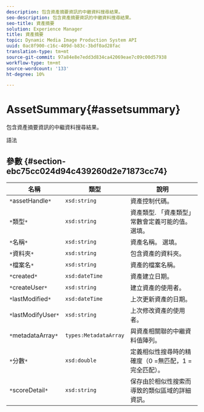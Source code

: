 ```yaml
---
description: 包含資產摘要資訊的中繼資料搜尋結果。
seo-description: 包含資產摘要資訊的中繼資料搜尋結果。
seo-title: 資產摘要
solution: Experience Manager
title: 資產摘要
topic: Dynamic Media Image Production System API
uuid: 0ac8f900-c16c-409d-b83c-3bdf0ad28fac
translation-type: tm+mt
source-git-commit: 97a84e8e7edd3d834ca42069eae7c09c00d57938
workflow-type: tm+mt
source-wordcount: '133'
ht-degree: 10%

---
```



# AssetSummary{#assetsummary}

包含資產摘要資訊的中繼資料搜尋結果。

語法

## 參數 {#section-ebc75cc024d94c439260d2e71873cc74}

| 名稱 | 類型 | 說明 |
|---|---|---|
| `*`assetHandle`*` | `xsd:string` | 資產控制代碼。 |
| `*`類型`*` | `xsd:string` | 資產類型. 「資產類型」常數會定義可能的值。 選填。 |
| `*`名稱`*` | `xsd:string` | 資產名稱。 選填。 |
| `*`資料夾`*` | `xsd:string` | 包含資產的資料夾。 |
| `*`檔案名`*` | `xsd:string` | 資產的檔案名稱。 |
| `*`created`*` | `xsd:dateTime` | 資產建立日期。 |
| `*`createUser`*` | `xsd:string` | 建立資產的使用者。 |
| `*`lastModified`*` | `xsd:dateTime` | 上次更新資產的日期。 |
| `*`lastModifyUser`*` | `xsd:string` | 上次修改資產的使用者。 |
| `*`metadataArray`*` | `types:MetadataArray` | 與資產相關聯的中繼資料值陣列。 |
| `*`分數`*` | `xsd:double` | 定義相似性搜尋時的精確度（0 =無匹配，1 =完全匹配）。 |
| `*`scoreDetail`*` | `xsd:string` | 保存由於相似性搜索而導致的類似區域的詳細資訊。 |

